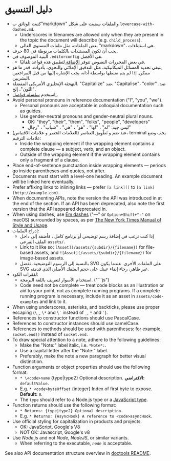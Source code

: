 # دليل التنسيق

* كتبت الوثائق ب"markdown" والملفات سميت على شكل `lowercase-with-dashes.md`. 
  * Underscores in filenames are allowed only when they are present in the topic the document will describe (e.g. `child_process`).
  * بعض الملفات، مثل ملفات المستوى العالي "markdown"، هي استثناءات.
* يجب أن تكون المستندات بالكلمات مربوطة في 80 حرف.
* البنية الموصوف في `.editorconfig` هي الأفضل. 
  * في بعض المحررات النصوص تتوفر [ الإضافة ](http://editorconfig.org/#download) لتطبيق هذه قواعد تلقائيًا.
* ينبغي تحديد المسائل الميكانيكية، مثل التدقيق الإملائي والنحوي، بأدوات، قدر ما هو ممكن. إذا لم يتم ضبطها بواسطة أداة، يجب الإشارة إليها من قبل المراجعين البشريين.
* التهجئة الإنجليزي الأمريكي المفضلة. "Capitalize" ضد. "Capitalise"، "color" ضد. "اللون"، إلخ.
* استخدم [ سلسلة فواصل ](https://en.wikipedia.org/wiki/Serial_comma).
* Avoid personal pronouns in reference documentation ("I", "you", "we"). 
  * Personal pronouns are acceptable in colloquial documentation such as guides.
  * Use gender-neutral pronouns and gender-neutral plural nouns. 
    * OK: "they", "their", "them", "folks", "people", "developers"
    * ليس جيد: "له" ، "لها" ، "هو" ، "هي" ، "شباب" ، "رجال"
* عند ضم و تَطْوِيق العناصر (العلامات الحصر و علامات الاقتباس)، terminal يجب وضع علامات الترقيم: 
  * Inside the wrapping element if the wrapping element contains a complete clause — a subject, verb, and an object.
  * Outside of the wrapping element if the wrapping element contains only a fragment of a clause.
* Place end-of-sentence punctuation inside wrapping elements — periods go inside parentheses and quotes, not after.
* Documents must start with a level-one heading. An example document will be linked here eventually.
* Prefer affixing links to inlining links — prefer `[a link][]` to `[a link](http://example.com)`.
* When documenting APIs, note the version the API was introduced in at the end of the section. If an API has been deprecated, also note the first version that the API appeared deprecated in.
* When using dashes, use [Em dashes](https://en.wikipedia.org/wiki/Dash#Em_dash) ("—" or `Option+Shift+"-"` on macOS) surrounded by spaces, as per [The New York Times Manual of Style and Usage](https://en.wikipedia.org/wiki/The_New_York_Times_Manual_of_Style_and_Usage).
* إدراج الملفات: 
  * إذا كنت ترغب في إضافة رسم توضيحي أو برنامج كامل ، فأضفه إلى داخل الملف الفرعي `assets/`.
  * Link to it like so: `[Asset](/assets/{subdir}/{filename})` for file-based assets, and `![Asset](/assets/{subdir}/{filename})` for image-based assets.
  * بالنسبة إلى الرسوم التوضيحية، تفضل SVG على الملفات الأخرى. عندما يكون SVG غير ظاهر، رجاء إبقاء عينك على حجم الملفك الأصلي الذي قدمته.
* لفقرات الكود: 
  * استخدام الأسوار لتعريف باللغة البرمجة. ("```js")
  * Code need not be complete — treat code blocks as an illustration or aid to your point, not as complete running programs. If a complete running program is necessary, include it as an asset in `assets/code-examples` and link to it.
* When using underscores, asterisks, and backticks, please use proper escaping (`\_`, `\*` and `` \` `` instead of `_`, `*` and `` ` ``).
* References to constructor functions should use PascalCase.
* References to constructor instances should use camelCase.
* References to methods should be used with parentheses: for example, `socket.end()` instead of `socket.end`.
* To draw special attention to a note, adhere to the following guidelines: 
  * Make the "Note:" label italic, i.e. `*Note*:`.
  * Use a capital letter after the "Note:" label.
  * Preferably, make the note a new paragraph for better visual distinction.
* Function arguments or object properties should use the following format: 
  * `* \<code>name` {type|type2} Optional description. **الافتراضي:** `defaultValue`.</code>
  * E.g. `* <code>byteOffset` {integer} Index of first byte to expose. **Default:** `0`.</code>
  * The `type` should refer to a Node.js type or a [JavaScript type](https://developer.mozilla.org/en-US/docs/Web/JavaScript/Guide/Grammar_and_types#Data_structures_and_types).
* Function returns should use the following format: 
  * `* Returns: {type|type2} Optional description.`
  * E.g. `* Returns: {AsyncHook} A reference to <code>asyncHook`.</code>
* Use official styling for capitalization in products and projects. 
  * OK: JavaScript, Google's V8
  * NOT OK: Javascript, Google's v8
* Use *Node.js* and not *Node*, *NodeJS*, or similar variants. 
  * When referring to the executable, *`node`* is acceptable.

See also API documentation structure overview in [doctools README](../tools/doc/README.md).